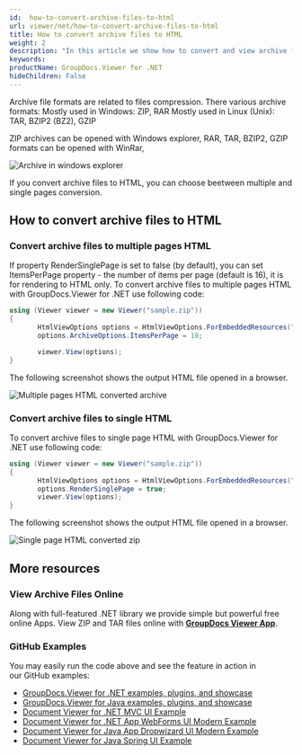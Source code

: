 ```yaml
---
id:  how-to-convert-archive-files-to-html
url: viewer/net/how-to-convert-archive-files-to-html
title: How to convert archive files to HTML
weight: 2
description: "In this article we show how to convert and view archive files with GroupDocs.Viewer within your .NET applications."
keywords: 
productName: GroupDocs.Viewer for .NET
hideChildren: False
---
```

Archive file formats are related to files compression. There various archive formats:
Mostly used in Windows: ZIP, RAR
Mostly used in Linux (Unix): TAR, BZIP2 (BZ2), GZIP

ZIP archives can be opened with Windows explorer,
RAR, TAR, BZIP2, GZIP formats can be opened with WinRar,

![Archive in windows explorer](viewer/net/images/how-to-convert-archive-files-to-html/zip-in-explorer.png)

If you convert archive files to HTML, you can choose beetween multiple and single pages conversion.

## How to convert archive files to HTML

### Convert archive files to multiple pages HTML

If property RenderSinglePage is set to false (by default), you can set ItemsPerPage property - the number of items per page (default is 16), it is for rendering to HTML only.
To convert archive files to multiple pages HTML with GroupDocs.Viewer for .NET use following code:

```csharp
using (Viewer viewer = new Viewer("sample.zip"))
{
       HtmlViewOptions options = HtmlViewOptions.ForEmbeddedResources("output_page_{0}.html");
       options.ArchiveOptions.ItemsPerPage = 10;

       viewer.View(options);
}
```

The following screenshot shows the output HTML file opened in a browser.

![Multiple pages HTML converted archive](viewer/net/images/how-to-convert-archive-files-to-html/zip-to-multiple-html.png)

### Convert archive files to single HTML

To convert archive files to single page HTML with GroupDocs.Viewer for .NET use following code:

```csharp
using (Viewer viewer = new Viewer("sample.zip"))
{
       HtmlViewOptions options = HtmlViewOptions.ForEmbeddedResources("output.html");
       options.RenderSinglePage = true;
       viewer.View(options);
}
```

The following screenshot shows the output HTML file opened in a browser.

![Single page HTML converted zip](viewer/net/images/how-to-convert-archive-files-to-html/zip-to-single-html.png)

## More resources

### View Archive Files Online

Along with full-featured .NET library we provide simple but powerful free online Apps.
View ZIP and TAR files online with **[GroupDocs Viewer App](https://products.groupdocs.app/viewer/archive)**.

### GitHub Examples

You may easily run the code above and see the feature in action in our GitHub examples:

* [GroupDocs.Viewer for .NET examples, plugins, and showcase](https://github.com/groupdocs-viewer/GroupDocs.Viewer-for-.NET)
* [GroupDocs.Viewer for Java examples, plugins, and showcase](https://github.com/groupdocs-viewer/GroupDocs.Viewer-for-Java)
* [Document Viewer for .NET MVC UI Example](https://github.com/groupdocs-viewer/GroupDocs.Viewer-for-.NET-MVC)
* [Document Viewer for .NET App WebForms UI Modern Example](https://github.com/groupdocs-viewer/GroupDocs.Viewer-for-.NET-WebForms)
* [Document Viewer for Java App Dropwizard UI Modern Example](https://github.com/groupdocs-viewer/GroupDocs.Viewer-for-Java-Dropwizard)
* [Document Viewer for Java Spring UI Example](https://github.com/groupdocs-viewer/GroupDocs.Viewer-for-Java-Spring)
